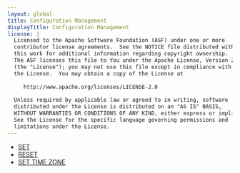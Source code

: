 ```yaml
---
layout: global
title: Configuration Management
displayTitle: Configuration Management
license: |
  Licensed to the Apache Software Foundation (ASF) under one or more
  contributor license agreements.  See the NOTICE file distributed with
  this work for additional information regarding copyright ownership.
  The ASF licenses this file to You under the Apache License, Version 2.0
  (the "License"); you may not use this file except in compliance with
  the License.  You may obtain a copy of the License at
 
     http://www.apache.org/licenses/LICENSE-2.0
 
  Unless required by applicable law or agreed to in writing, software
  distributed under the License is distributed on an "AS IS" BASIS,
  WITHOUT WARRANTIES OR CONDITIONS OF ANY KIND, either express or implied.
  See the License for the specific language governing permissions and
  limitations under the License.
---
```


 * [SET](sql-ref-syntax-aux-conf-mgmt-set.html)
 * [RESET](sql-ref-syntax-aux-conf-mgmt-reset.html)
 * [SET TIME ZONE](sql-ref-syntax-aux-conf-mgmt-set-timezone.html)
